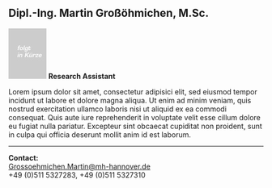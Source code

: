 ## Dipl.-Ing. Martin Großöhmichen, M.Sc.
![Picture Martin Großöhmichen](MGR.jpg) **Research Assistant** 

 
Lorem ipsum dolor sit amet, consectetur adipisici elit, sed eiusmod tempor incidunt ut labore et dolore magna aliqua. Ut enim ad minim veniam, quis nostrud exercitation ullamco laboris nisi ut aliquid ex ea commodi consequat. Quis aute iure reprehenderit in voluptate velit esse cillum dolore eu fugiat nulla pariatur. Excepteur sint obcaecat cupiditat non proident, sunt in culpa qui officia deserunt mollit anim id est laborum.
***

 
**Contact:**  
<Grossoehmichen.Martin@mh-hannover.de>  
+49 (0)511 5327283, +49 (0)511 5327310
